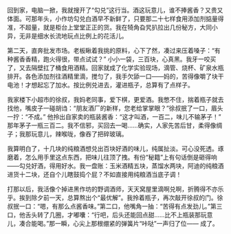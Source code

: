 回到家，电脑一掀，我就搜开了“勾兑”这行当。酒这玩意儿，谁不捧酱香？又贵又体面。可那年头，小作坊勾兑白酒早不新鲜了，只要那二十七样食用添加剂掂量得准，不超量，就是柜台上堂堂正正的货。我在犄角旮旯扒拉出几份秘方，大同小异，无非是细水长流地玩点比例上的花活儿。

第二天，直奔批发市场。老板瞅着我挑的原料，心下了然，凑过来压着嗓子：“有种酱香香精，跑火得很，带点试试？” 小小一袋，三百块，心真黑。我牙一咬买了，又去隔壁扛了桶食用酒精。回家就成了化学实验现场，滴管、烧杯、矿泉水瓶排开。各色添加剂往酒精里滴，搅匀了，我手欠舔一口——妈的，苦得像嚼了块干电池！才想起忘了加水。按比例兑进去，灌进瓶子，总算有了点样子。

我家楼下小超市的徐叔，我妈老同事，爱下棋，更爱酒。我憋不住，揣着瓶子就去找他，嘴皮子一碰胡诌：“朋友酒厂的新样，您老给掌掌眼？”徐叔抿了一口，眉头一拧：“不成。” 他拎出自家卖的瓶装酱香：“这才叫酒，一百二，味儿不输茅子！” 那年茅子一瓶三百二。我不信邪，买回去一喝……确实，人家先苦后甘，柔得像绸子；我那玩意儿，辣喉咙，像吞了把碎玻璃。

我算明白了，十几块的纯粮酒想兑出百块好酒的味儿，纯属扯淡。可心没死透。琢磨着，怎么用手里这点东西，把味儿往顶了拽。有份“秘籍”上有句话倒是砸得响——勾兑好酒，得用好水。我一盘账：玉米酒精五块，蒸馏水两块，阿迪的纯粮酒进货十二块，还自个儿瞎鼓捣个屁？不如直接用纯粮酒当底子调！

打那以后，我活像个掉进黑作坊的野调酒师，天天窝屋里滴啊兑啊，折腾得不亦乐乎。挨到除夕前一天，总算熬出个“最优解”。我拎着瓶子，再次敲开徐叔的门。徐叔抿一口：“嗯，有那么点酱香味。”第二口，他嘴角一抽：“苦得有点发劲儿。”第三口，他舌头转了几圈，才嘟囔：“行吧，后头还能回点甜……比不上瓶装那玩意儿，凑合能喝。”那一瞬，心尖上那根绷紧的弹簧片“咔哒”一声归了位—— 成了。